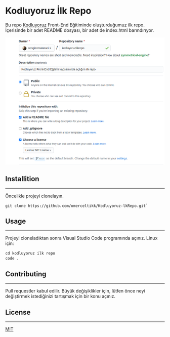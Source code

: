 # Kodluyoruz İlk Repo

Bu repo [Kodluyoruz](http://kodluyoruz.org) Front-End Eğitiminde oluşturduğumuz ilk repo. İçerisinde bir adet README dosyası, bir adet de index.html barındırıyor.

![kodluyoruzpng](https://github.com/Kodluyoruz/taskforce/blob/main/git/odev1/figures/github.png?raw=true)

## Installition
---
Öncelikle projeyi clonelayın.

```
git clone https://github.com/omerceltikk/Kodluyoruz-lkRepo.git`
```





## Usage
---
Projeyi cloneladıktan sonra Visual Studio Code programında açınız.
Linux için:

```
cd kodluyoruz ilk repo
code . 
```

## Contributing
---
Pull requestler kabul edilir. Büyük değişiklikler için, lütfen önce neyi değiştirmek istediğinizi tartışmak için bir konu açınız.

## License
---
[MIT](https://choosealicense.com/licenses/mit/)